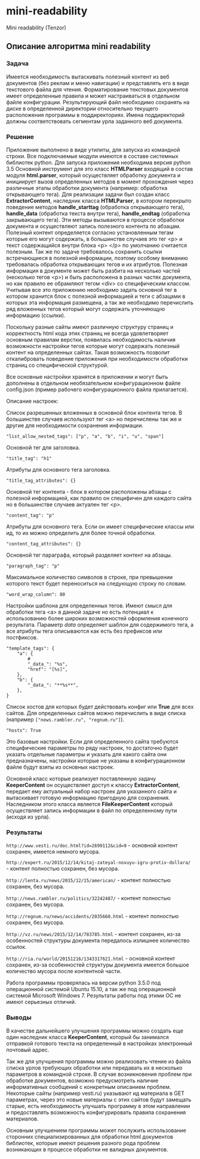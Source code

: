 # mini-readability
Mini readability (Tenzor)

## Описание алгоритма mini readability

### Задача

Имеется необходимость вытаскивать полезный контент из веб документов (без реклам и меню навигации)
и представлять его в виде текстового файла для чтения.
Форматирование текстовых документов имеет определенные правила и может настраиваться в отдельном
файле конфигурации. Результирующий файл необходимо сохранять на диске в определенной директории
относительно текущего расположения программы в поддиректориях. Имена поддиректорий должны
соответствовать сегментам урла заданного веб документа.

### Решение

Приложение выполнено в виде утилиты, для запуска из командной строки.
Все подключаемые модули имеются в составе системных библиотек python.
Для запуска приложения необходима версия python 3.5
Основной инструмент для это класс __HTMLParser__ входящий в состав модуля __html.parser__,
который осуществляет обработку документа и инициирует вызов определенных методов
в момент прохождения через различные этапы обработки документа (например: обработка открывающего тега).
Для реализации задачи был создан класс __ExtractorContent__, наследник класса __HTMLParser__,
в котором перекрыто поведение методов __handle_starttag__ (обработка открывающего тега),
__handle_data__ (обработка текста внутри тега), __handle_endtag__ (обработка закрывающего тега).
Эти методы вызываются в процессе обработки документа и осуществляют запись полезного контента по абзацам.
Полезный контент определяется согласно установленным тегам которые его могут содержать,
в большинстве случаев это тег \<p> и текст содержащийся внутри блока \<p> \</p>
по умолчанию считается полезным. Так же по задаче требовалось сохранить ссылки встречающиеся
в полезной информации, поэтому особому вниманию требовалась обработка открывающих тегов и их атрибутов.
Полезная информация в документе может быть разбита на несколько частей (несколько тегов \<p>)
и быть расположена в разных частях документа, но как правило ее обрамляют тегом \<div> со специфическим
классом. Учитывая все это приложению необходимо задать основной тег в котором хранится блок
с полезной информацией и теги с абзацами в которых эта информация размещена,
а так же необходимо перечислить ряд вложенных тегов который могут содержать уточняющую информацию (ссылки).

Поскольку разные сайты имеют различную структуру страниц и корректность html кода этих страниц
не всегда удовлетворяет основным правилам верстки, появилась необходимость наличия возможности
настройки тегов которые могут содержать полезный контент на определенных сайтах.
Такая возможность позволит откалибровать поведение приложения при необходимости обработки страниц
со специфической структурой.

Все основные настройки хранятся в приложении и могут быть дополнены в отдельном необязательном конфигурационном файле config.json (пример рабочего конфигурационного файла прилагается).

Описание настроек:

Список разрешенных вложенных в основной блок контента тегов. В большинстве случаев используют тег \<a>
но перечислены так же и другие для необходимости сохранения информации.

```
"list_allow_nested_tags": ["p", "a", "b", "i", "u", "span"]
```

Основной тег для заголовка.
```
"title_tag": "h1"
```

Атрибуты для основного тега заголовка.
```
"title_tag_attributes": {}
```

Основной тег контента - блок в котором расположены абзацы с полезной информацией,
как правило он специфичен для каждого сайта но в большинстве случаев актуален тег \<p>.
```
"content_tag": "p"
```

Атрибуты для основного тега. Если он имеет специфические классы или ид, то их можно определить для более точной обработки.
```
"content_tag_attributes": {}
```

Основной тег параграфа, который разделяет контент на абзацы.
```
"paragraph_tag": "p"
```

Максимальное количество символов в строке, при превышении которого текст будет переноситься на следующую строку по словам.
```
"word_wrap_column": 80
```

Настройки шаблона для определенных тегов. Имеют смысл для обработки тега \<a>
в данной задаче но есть потенциал к использованию более широких возможностей
оформления конечного результата. Параметр _data_ определяет шаблон для содержимого тега,
а все атрибуты тега описываются как есть без префиксов или постфиксов.
```
"template_tags": {
    "a": {
        #
        "_data_": "%s",
        "href": "[%s]",
    },
    "b": {
        "_data_": "**%s**",
    },
}
```

Список хостов для которых будет действовать конфиг или __True__ для всех сайтов.
Для определенных сайтов можно перечислить в виде списка (например ```["news.rambler.ru", "regnum.ru"]```).
```
"hosts": True
```

Это базовые настройки. Если для определенного сайта требуются специфические параметры по ряду настроек,
то достаточно будет указать отдельные параметры и указать для какого сайта они предназначены,
настройки которые не указаны в конфигурационном файле будут взяты из основных настроек.

Основной класс которые реализует поставленную задачу __KeeperContent__
он осуществляет доступ к классу __ExtractorContent__, передает ему актуальный набор настроек
для указанного сайта и вытаскивает готовую информацию пригодную для сохранения.
Наследником этого класса является __FileKeeperContent__ который осуществляет запись информации
в файл по определенному пути (исходя из урла).

### Результаты

`http://www.vesti.ru/doc.html?id=2699112&cid=9` - основной контент сохранен, имеется немного мусора.

`http://expert.ru/2015/12/14/kitaj-zateyal-novuyu-igru-protiv-dollara/` - контент полностью сохранен, без мусора.

`http://lenta.ru/news/2015/12/15/american/` - контент полностью сохранен, без мусора.

`http://news.rambler.ru/politics/32242487/` - контент полностью сохранен, без мусора.

`http://regnum.ru/news/accidents/2035660.html` - контент полностью сохранен, без мусора.

`http://vz.ru/news/2015/12/14/783785.html` - контент сохранен, из-за особенностей структуры документа передалось излишнее количество ссылок.

`http://ria.ru/world/20151216/1343317621.html` - основной контент сохранен, из-за особенностей структуры документа имеется большое количество мусора после контентной части.

Работа программы проверялась на версии python 3.5.0 под операционной системой Ubuntu 15.10,
а так же под операционной системой Microsoft Windows 7. Результаты работы под этими ОС не имеют серьезных отличий.

### Выводы

В качестве дальнейшего улучшения программы можно создать еще один наследник класса __KeeperContent__,
который бы занимался отправкой готового текста на определенный в настройках электронный почтовый адрес.

Так же для улучшения программы можно реализовать чтение из файла списка урлов требующих обработки
или передавать их в несколько параметров в командной строке.
В случае возникновения проблем при обработке документов, возможно предусмотреть наличие
информативных сообщений с конкретным описанием проблем.
Некоторые сайты (например vesti.ru) указывают ид материала в GET параметрах,
через это новые материалы с этих сайтов будут замещать старые, есть необходимость
улучшать программу в этом направлении и предоставлять возможность
конфигурировать правила сохранения материалов.

Основным улучшением программы может послужить использование сторонних
специализированных для обработки html документов библиотек,
которые имеют решения разного рода проблем возникающих в процессе обработки не валидных документов.